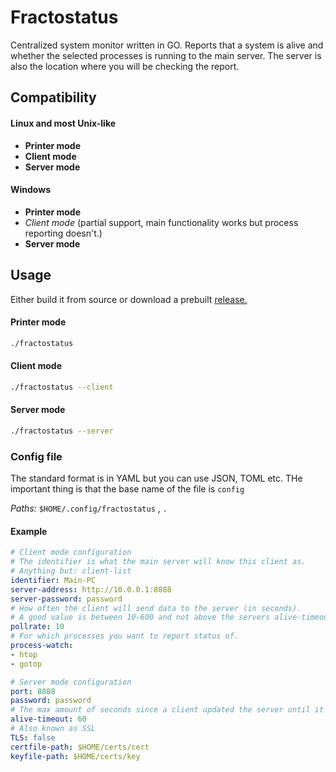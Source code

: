 # Fractostatus
Centralized system monitor written in GO. Reports that a system is alive and whether the selected processes is running to the main server. The server is also the location where you will be checking the report.

## Compatibility
#### Linux and most Unix-like
* **Printer mode**
* **Client mode**
* **Server mode**

#### Windows
* **Printer mode**
* _Client mode_ (partial support, main functionality works but process reporting doesn't.)
* **Server mode**

## Usage
Either build it from source or download a prebuilt [release.](https://github.com/bennystarfighter/fractostatus/releases)

#### Printer mode
```bash
./fractostatus
```

#### Client mode
```bash
./fractostatus --client
```

#### Server mode
```bash
./fractostatus --server
```

### Config file
The standard format is in YAML but you can use JSON, TOML etc. THe important thing is that the base name of the file is ```config```

*Paths:* ```$HOME/.config/fractostatus``` , ``` . ```

#### Example
```yaml
# Client mode configuration
# The identifier is what the main server will know this client as.
# Anything but: client-list
identifier: Main-PC
server-address: http://10.0.0.1:8888
server-password: password
# How often the client will send data to the server (in seconds).
# A good value is between 10-600 and not above the servers alive-timeout.
pollrate: 10
# For which processes you want to report status of.
process-watch:
- htop
- gotop

# Server mode configuration
port: 8888
password: password
# The max amount of seconds since a client updated the server until it will be considered dead.
alive-timeout: 60
# Also known as SSL
TLS: false
certfile-path: $HOME/certs/cert
keyfile-path: $HOME/certs/key
```
